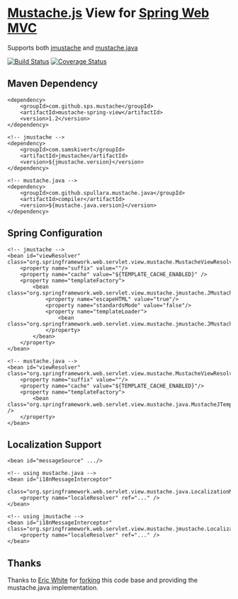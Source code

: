 [Mustache.js](http://mustache.github.com/mustache.5.html) View for [Spring Web MVC](http://static.springsource.org/spring/docs/4.0.x/spring-framework-reference/html/mvc.html)
============================================================================
Supports both [jmustache](https://github.com/samskivert/jmustache) and [mustache.java](https://github.com/spullara/mustache.java)

[![Build Status](https://travis-ci.org/sps/mustache-spring-view.png?branch=master)](https://travis-ci.org/sps/mustache-spring-view)
[![Coverage Status](https://coveralls.io/repos/sps/mustache-spring-view/badge.png?branch=master)](https://coveralls.io/r/sps/mustache-spring-view?branch=master)

Maven Dependency
-----------------

    <dependency>
        <groupId>com.github.sps.mustache</groupId>
        <artifactId>mustache-spring-view</artifactId>
        <version>1.2</version>
    </dependency>

    <!-- jmustache -->
    <dependency>
        <groupId>com.samskivert</groupId>
        <artifactId>jmustache</artifactId>
        <version>${jmustache.version}</version>
    </dependency>

    <!-- mustache.java -->
    <dependency>
		<groupId>com.github.spullara.mustache.java</groupId>
        <artifactId>compiler</artifactId>
        <version>${mustache.java.version}</version>
    </dependency>



Spring Configuration
-------------
    <!-- jmustache -->
    <bean id="viewResolver" class="org.springframework.web.servlet.view.mustache.MustacheViewResolver">
        <property name="suffix" value=""/>
        <property name="cache" value="${TEMPLATE_CACHE_ENABLED}" />
        <property name="templateFactory">
            <bean class="org.springframework.web.servlet.view.mustache.jmustache.JMustacheTemplateFactory">
                <property name="escapeHTML" value="true"/>
                <property name="standardsMode" value="false"/>
                <property name="templateLoader">
                    <bean class="org.springframework.web.servlet.view.mustache.jmustache.JMustacheTemplateLoader"/>                                
                </property>
            </bean>
        </property>
    </bean>

	<!-- mustache.java -->
    <bean id="viewResolver" class="org.springframework.web.servlet.view.mustache.MustacheViewResolver">
        <property name="suffix" value=""/>
        <property name="cache" value="${TEMPLATE_CACHE_ENABLED}"/>
        <property name="templateFactory">
            <bean class="org.springframework.web.servlet.view.mustache.java.MustacheJTemplateFactory" />
        </property>
    </bean>

    

Localization Support
---------------
	<bean id="messageSource" .../>
    
    <!-- using mustache.java -->
    <bean id="i18nMessageInterceptor"
          class="org.springframework.web.servlet.view.mustache.java.LocalizationMessageInterceptor">
        <property name="localeResolver" ref="..." />
    </bean>

	<!-- using jmustache -->
	<bean id="i18nMessageInterceptor" class="org.springframework.web.servlet.view.mustache.jmustache.LocalizationMessageInterceptor">
        <property name="localeResolver" ref="..." />
    </bean>
    

Thanks
---------------
Thanks to [Eric White](https://github.com/ericdwhite) for [forking](https://github.com/ericdwhite/mustache.java-spring-webmvc/) this code base and providing the mustache.java implementation.
